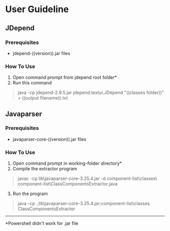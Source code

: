 # User Guideline

## JDepend
### Prerequisites
- jdepend-((version)).jar files

### How To Use
1. Open command prompt from jdepend root folder*
2. Run this command
> java -cp jdepend-2.9.5.jar jdepend.textui.JDepend "((classes folder))" > ((output filename)).txt

## Javaparser
### Prerequisites
- javaparser-core-((version)).jar files

### How To Use
1. Open command prompt in working-folder directory*
2. Compile the extractor program
> javac -cp lib\javaparser-core-3.25.4.jar -d component-list\classes\ component-list\ClassComponentsExtractor.java
3. Run the program
> java -cp .;lib\javaparser-core-3.25.4.jar;component-list\classes ClassComponentsExtractor

***
 *Powershell didn't work for .jar file